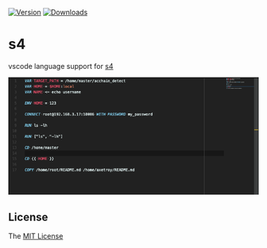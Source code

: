 [![Version](https://vsmarketplacebadge.apphb.com/version/axetroy.s4.svg)](https://marketplace.visualstudio.com/items?itemName=axetroy.s4)
[![Downloads](https://vsmarketplacebadge.apphb.com/downloads/axetroy.s4.svg)](https://marketplace.visualstudio.com/items?itemName=axetroy.s4)

# s4

vscode language support for [s4](https://github.com/axetroy/s4)

![Screenshot](https://github.com/axetroy/vscode-s4/raw/master/screenshot.png)

## License

The [MIT License](https://github.com/axetroy/s4/blob/master/LICENSE)
